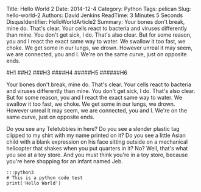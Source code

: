 Title: Hello World 2
Date: 2014-12-4
Category: Python
Tags: pelican
Slug: hello-world-2
Authors: David Jenkins
ReadTime: 3 Minutes 5 Seconds
DisqusIdentifier: HelloWorldArticle2
Summary: Your bones don't break, mine do. That's clear. Your cells react to bacteria and viruses differently than mine.
         You don't get sick, I do. That's also clear. But for some reason, you and I react the exact same way to water.
         We swallow it too fast, we choke. We get some in our lungs, we drown. However unreal it may seem, we are
         connected, you and I. We're on the same curve, just on opposite ends.

#H1
##H2
###H3
####H4
#####H5
######H6

Your bones don't break, mine do. That's clear. Your cells react to bacteria and viruses differently than mine. You don't get sick, I do. That's also clear. But for some reason, you and I react the exact same way to water. We swallow it too fast, we choke. We get some in our lungs, we drown. However unreal it may seem, we are connected, you and I. We're on the same curve, just on opposite ends.

Do you see any Teletubbies in here? Do you see a slender plastic tag clipped to my shirt with my name printed on it? Do you see a little Asian child with a blank expression on his face sitting outside on a mechanical helicopter that shakes when you put quarters in it? No? Well, that's what you see at a toy store. And you must think you're in a toy store, because you're here shopping for an infant named Jeb.

    :::python3
    # This is a python code test
    print('Hello World')